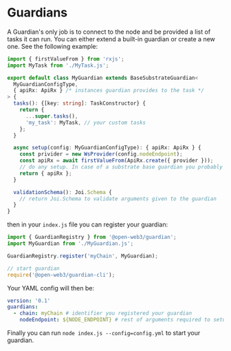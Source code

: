 # Guardians

A Guardian's only job is to connect to the node and be provided a list of tasks it can run. You can either extend a built-in guardian or create a new one. See the following example:

```typescript
import { firstValueFrom } from 'rxjs';
import MyTask from './MyTask.js';

export default class MyGuardian extends BaseSubstrateGuardian<
  MyGuardianConfigType,
  { apiRx: ApiRx } /* instances guardian provides to the task */
> {
  tasks(): {[key: string]: TaskConstructor} {
    return {
      ...super.tasks(),
      'my_task': MyTask, // your custom tasks
    };
  }

  async setup(config: MyGuardianConfigType): { apiRx: ApiRx } {
    const privider = new WsProvider(config.nodeEndpoint);
    const apiRx = await firstValueFrom(ApiRx.create({ provider }));
    // do any setup. In case of a substrate base guardian you probably need an ApiRx instance.
    return { apiRx };
  }

  validationSchema(): Joi.Schema {
    // return Joi.Schema to validate arguments given to the guardian
  }
}
```

then in your `index.js` file you can register your guardian: 

```typescript
import { GuardianRegistry } from '@open-web3/guardian';
import MyGuardian from './MyGuardian.js';

GuardianRegistry.register('myChain', MyGuardian);

// start guardian
require('@open-web3/guardian-cli');
```

Your YAML config will then be:

```yaml
version: '0.1'
guardians:
  - chain: myChain # identifier you registered your guardian
    nodeEndpoint: ${NODE_ENDPOINT} # rest of arguments required to setup your guardian...
```

Finally you can run `node index.js --config=config.yml` to start your guardian.